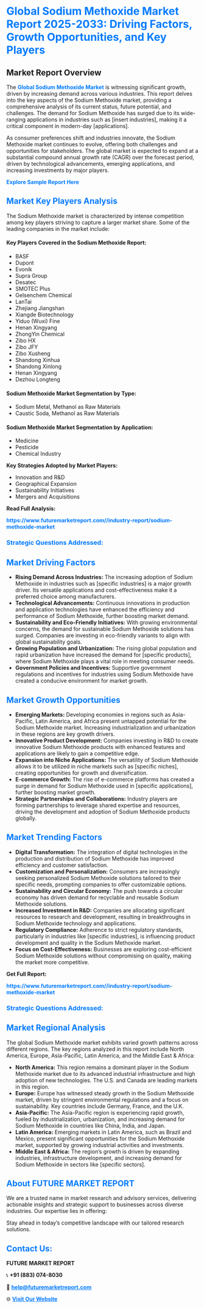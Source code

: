 <h1 style="color: #007BFF;">Global Sodium Methoxide Market Report 2025-2033: Driving Factors, Growth Opportunities, and Key Players</h1>

<section id="overview">
<h2>Market Report Overview</h2>
<p>The <a href="https://www.futuremarketreport.com//industry-report/sodium-methoxide-market" style="color: #007BFF; text-decoration: none;"><strong>Global Sodium Methoxide Market</strong></a> is witnessing significant growth, driven by increasing demand across various industries. This report delves into the key aspects of the Sodium Methoxide market, providing a comprehensive analysis of its current status, future potential, and challenges. The demand for Sodium Methoxide has surged due to its wide-ranging applications in industries such as [insert industries], making it a critical component in modern-day [applications].</p>
<p>As consumer preferences shift and industries innovate, the Sodium Methoxide market continues to evolve, offering both challenges and opportunities for stakeholders. The global market is expected to expand at a substantial compound annual growth rate (CAGR) over the forecast period, driven by technological advancements, emerging applications, and increasing investments by major players.</p>
</section>

<section id="overview">
<p><a href="https://www.futuremarketreport.com//request-sample/reportId=88582" style="color: #007BFF; text-decoration: none;"><strong>Explore Sample Report Here</strong></a></p>
</section>

<section id="key-players">
<h2 style="color: #007BFF;">Market Key Players Analysis</h2>
<p>The Sodium Methoxide market is characterized by intense competition among key players striving to capture a larger market share. Some of the leading companies in the market include:</p>
<h4>Key Players Covered in the Sodium Methoxide Report:</h4>
<ul><li>BASF</li><li>Dupont</li><li>Evonik</li><li>Supra Group</li><li>Desatec</li><li>SMOTEC Plus</li><li>Gelsenchem Chemical</li><li>LanTai</li><li>Zhejiang Jiangshan</li><li>Xiangde Biotechnology</li><li>Yiduo (Wuxi) Fine</li><li>Henan Xingyang</li><li>ZhongYin Chemical</li><li>Zibo HX</li><li>Zibo JFY</li><li>Zibo Xusheng</li><li>Shandong Xinhua</li><li>Shandong Xinlong</li><li>Henan Xingyang</li><li>Dezhou Longteng</li></ul>
<h4>Sodium Methoxide Market Segmentation by Type:</h4>
<ul><li>Sodium Metal, Methanol as Raw Materials</li><li>Caustic Soda, Methanol as Raw Materials</li></ul>

<h4>Sodium Methoxide Market Segmentation by Application:</h4>
<ul><li>Medicine</li><li>Pesticide</li><li>Chemical Industry</li></ul>
<p><strong>Key Strategies Adopted by Market Players:</strong></p>
<ul>
<li>Innovation and R&D</li>
<li>Geographical Expansion</li>
<li>Sustainability Initiatives</li>
<li>Mergers and Acquisitions</li>
</ul>
</section>

<section>
<p><strong>Read Full Analysis: </strong></p><a href="https://www.futuremarketreport.com//industry-report/sodium-methoxide-market" style="color: #007BFF; text-decoration: none;"><strong>https://www.futuremarketreport.com//industry-report/sodium-methoxide-market</strong></a>
<h3 style="color: #007BFF;">Strategic Questions Addressed:</h3>
</section>

<section id="driving-factors">
<h2 style="color: #007BFF;">Market Driving Factors</h2>
<ul>
<li><strong>Rising Demand Across Industries:</strong> The increasing adoption of Sodium Methoxide in industries such as [specific industries] is a major growth driver. Its versatile applications and cost-effectiveness make it a preferred choice among manufacturers.</li>
<li><strong>Technological Advancements:</strong> Continuous innovations in production and application technologies have enhanced the efficiency and performance of Sodium Methoxide, further boosting market demand.</li>
<li><strong>Sustainability and Eco-Friendly Initiatives:</strong> With growing environmental concerns, the demand for sustainable Sodium Methoxide solutions has surged. Companies are investing in eco-friendly variants to align with global sustainability goals.</li>
<li><strong>Growing Population and Urbanization:</strong> The rising global population and rapid urbanization have increased the demand for [specific products], where Sodium Methoxide plays a vital role in meeting consumer needs.</li>
<li><strong>Government Policies and Incentives:</strong> Supportive government regulations and incentives for industries using Sodium Methoxide have created a conducive environment for market growth.</li>
</ul>
</section>

<section id="growth-opportunities">
<h2 style="color: #007BFF;">Market Growth Opportunities</h2>
<ul>
<li><strong>Emerging Markets:</strong> Developing economies in regions such as Asia-Pacific, Latin America, and Africa present untapped potential for the Sodium Methoxide market. Increasing industrialization and urbanization in these regions are key growth drivers.</li>
<li><strong>Innovative Product Development:</strong> Companies investing in R&D to create innovative Sodium Methoxide products with enhanced features and applications are likely to gain a competitive edge.</li>
<li><strong>Expansion into Niche Applications:</strong> The versatility of Sodium Methoxide allows it to be utilized in niche markets such as [specific niches], creating opportunities for growth and diversification.</li>
<li><strong>E-commerce Growth:</strong> The rise of e-commerce platforms has created a surge in demand for Sodium Methoxide used in [specific applications], further boosting market growth.</li>
<li><strong>Strategic Partnerships and Collaborations:</strong> Industry players are forming partnerships to leverage shared expertise and resources, driving the development and adoption of Sodium Methoxide products globally.</li>
</ul>
</section>

<section id="trending-factors">
<h2 style="color: #007BFF;">Market Trending Factors</h2>
<ul>
<li><strong>Digital Transformation:</strong> The integration of digital technologies in the production and distribution of Sodium Methoxide has improved efficiency and customer satisfaction.</li>
<li><strong>Customization and Personalization:</strong> Consumers are increasingly seeking personalized Sodium Methoxide solutions tailored to their specific needs, prompting companies to offer customizable options.</li>
<li><strong>Sustainability and Circular Economy:</strong> The push towards a circular economy has driven demand for recyclable and reusable Sodium Methoxide solutions.</li>
<li><strong>Increased Investment in R&D:</strong> Companies are allocating significant resources to research and development, resulting in breakthroughs in Sodium Methoxide technology and applications.</li>
<li><strong>Regulatory Compliance:</strong> Adherence to strict regulatory standards, particularly in industries like [specific industries], is influencing product development and quality in the Sodium Methoxide market.</li>
<li><strong>Focus on Cost-Effectiveness:</strong> Businesses are exploring cost-efficient Sodium Methoxide solutions without compromising on quality, making the market more competitive.</li>
</ul>
</section>

<section>
<p><strong>Get Full Report: </strong></p><a href="https://www.futuremarketreport.com//industry-report/sodium-methoxide-market" style="color: #007BFF; text-decoration: none;"><strong>https://www.futuremarketreport.com//industry-report/sodium-methoxide-market</strong></a>
<h3 style="color: #007BFF;">Strategic Questions Addressed:</h3>
</section>


<section id="regional-analysis">
<h2 style="color: #007BFF;">Market Regional Analysis</h2>
<p>The global Sodium Methoxide market exhibits varied growth patterns across different regions. The key regions analyzed in this report include North America, Europe, Asia-Pacific, Latin America, and the Middle East & Africa:</p>
<ul>
<li><strong>North America:</strong> This region remains a dominant player in the Sodium Methoxide market due to its advanced industrial infrastructure and high adoption of new technologies. The U.S. and Canada are leading markets in this region.</li>
<li><strong>Europe:</strong> Europe has witnessed steady growth in the Sodium Methoxide market, driven by stringent environmental regulations and a focus on sustainability. Key countries include Germany, France, and the U.K.</li>
<li><strong>Asia-Pacific:</strong> The Asia-Pacific region is experiencing rapid growth, fueled by industrialization, urbanization, and increasing demand for Sodium Methoxide in countries like China, India, and Japan.</li>
<li><strong>Latin America:</strong> Emerging markets in Latin America, such as Brazil and Mexico, present significant opportunities for the Sodium Methoxide market, supported by growing industrial activities and investments.</li>
<li><strong>Middle East & Africa:</strong> The region’s growth is driven by expanding industries, infrastructure development, and increasing demand for Sodium Methoxide in sectors like [specific sectors].</li>
</ul>
</section>

<footer>
<h2 style="color: #007BFF;">About FUTURE MARKET REPORT</h2>
<p>We are a trusted name in market research and advisory services, delivering actionable insights and strategic support to businesses across diverse industries. Our expertise lies in offering:</p>

<p>Stay ahead in today’s competitive landscape with our tailored research solutions.</p>

<h2 style="color: #007BFF;">Contact Us:</h2>
<p><strong>FUTURE MARKET REPORT</strong></p>
<p>📞 <strong>+91 (883) 074-8030</strong></p>
<p>📧 <strong><a href="mailto:help@futuremarketreport.com" style="color: #007BFF;">help@futuremarketreport.com</a></strong></p>
<p>🌐 <strong><a href="https://www.futuremarketreport.com/" style="color: #007BFF;">Visit Our Website</a></strong></p>
</footer>
